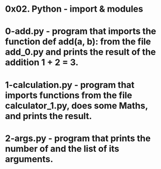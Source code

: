 # 0x02. Python - import & modules
# 0-add.py - program that imports the function def add(a, b): from the file add_0.py and prints the result of the addition 1 + 2 = 3.
# 1-calculation.py - program that imports functions from the file calculator_1.py, does some Maths, and prints the result.
# 2-args.py - program that prints the number of and the list of its arguments.
